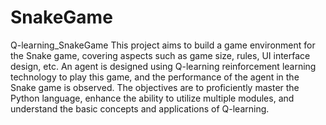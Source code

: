# SnakeGame
Q-learning_SnakeGame
This project aims to build a game environment for the Snake game, covering aspects such as game size, rules, UI interface design, etc. An agent is designed using Q-learning reinforcement learning technology to play this game, and the performance of the agent in the Snake game is observed. The objectives are to proficiently master the Python language, enhance the ability to utilize multiple modules, and understand the basic concepts and applications of Q-learning.
